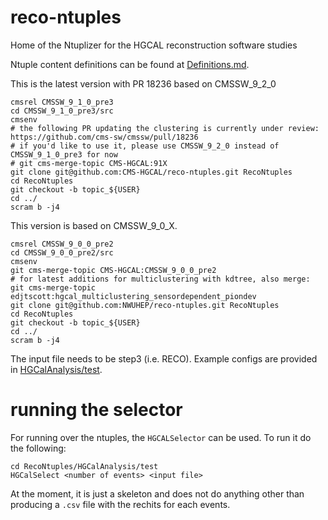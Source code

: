 # reco-ntuples
Home of the Ntuplizer for the HGCAL reconstruction software studies


Ntuple content definitions can be found at [Definitions.md](Definitions.md).



This is the latest version with PR 18236 based on CMSSW_9_2_0
```
cmsrel CMSSW_9_1_0_pre3
cd CMSSW_9_1_0_pre3/src
cmsenv
# the following PR updating the clustering is currently under review: https://github.com/cms-sw/cmssw/pull/18236
# if you'd like to use it, please use CMSSW_9_2_0 instead of CMSSW_9_1_0_pre3 for now
# git cms-merge-topic CMS-HGCAL:91X
git clone git@github.com:CMS-HGCAL/reco-ntuples.git RecoNtuples
cd RecoNtuples
git checkout -b topic_${USER}
cd ../
scram b -j4

```






This version is based on CMSSW_9_0_X.

```
cmsrel CMSSW_9_0_0_pre2
cd CMSSW_9_0_0_pre2/src
cmsenv
git cms-merge-topic CMS-HGCAL:CMSSW_9_0_0_pre2
# for latest additions for multiclustering with kdtree, also merge:
git cms-merge-topic edjtscott:hgcal_multiclustering_sensordependent_piondev
git clone git@github.com:NWUHEP/reco-ntuples.git RecoNtuples
cd RecoNtuples
git checkout -b topic_${USER}
cd ../
scram b -j4
```

The input file needs to be step3 (i.e. RECO). Example configs are provided in [HGCalAnalysis/test](HGCalAnalysis/test).

# running the selector

For running over the ntuples, the `HGCALSelector` can be used.  To run it do the following:

```
cd RecoNtuples/HGCalAnalysis/test
HGCalSelect <number of events> <input file>
```

At the moment, it is just a skeleton and does not do anything other than producing a `.csv` file with the rechits for each events.
